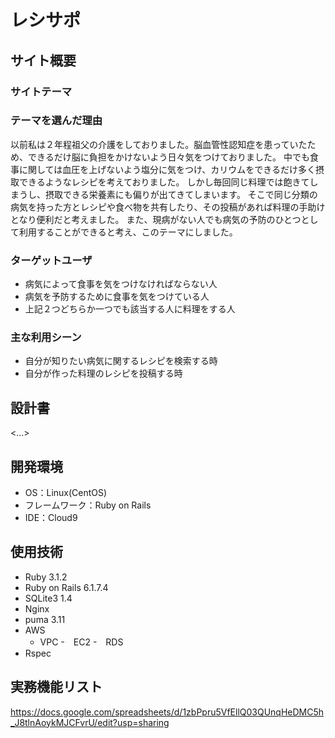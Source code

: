 # レシサポ

## サイト概要
### サイトテーマ


### テーマを選んだ理由
以前私は２年程祖父の介護をしておりました。脳血管性認知症を患っていたため、できるだけ脳に負担をかけないよう日々気をつけておりました。
中でも食事に関しては血圧を上げないよう塩分に気をつけ、カリウムをできるだけ多く摂取できるようなレシピを考えておりました。
しかし毎回同じ料理では飽きてしまうし、摂取できる栄養素にも偏りが出てきてしまいます。
そこで同じ分類の病気を持った方とレシピや食べ物を共有したり、その投稿があれば料理の手助けとなり便利だと考えました。
また、現病がない人でも病気の予防のひとつとして利用することができると考え、このテーマにしました。


### ターゲットユーザ
- 病気によって食事を気をつけなければならない人
- 病気を予防するために食事を気をつけている人
- 上記２つどちらか一つでも該当する人に料理をする人

### 主な利用シーン
- 自分が知りたい病気に関するレシピを検索する時
- 自分が作った料理のレシピを投稿する時

## 設計書
<...>

## 開発環境
- OS：Linux(CentOS)
- フレームワーク：Ruby on Rails
- IDE：Cloud9

## 使用技術
- Ruby 3.1.2
- Ruby on Rails 6.1.7.4
- SQLite3 1.4
- Nginx
- puma 3.11
- AWS
  - VPC
  -　EC2
  -　RDS　　
- Rspec

## 実務機能リスト
https://docs.google.com/spreadsheets/d/1zbPpru5VfEllQ03QUnqHeDMC5h_J8tlnAoykMJCFvrU/edit?usp=sharing

